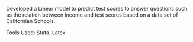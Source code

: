 Developed a Linear model to predict test scores to answer questions such as the relation between income and
test scores based on a data set of Californian Schools.

Tools Used: Stata, Latex

